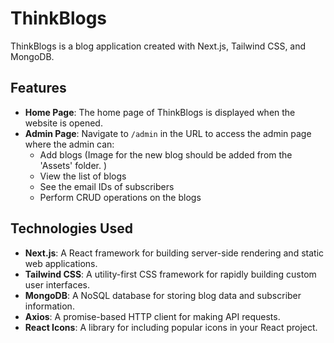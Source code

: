 # ThinkBlogs

ThinkBlogs is a blog application created with Next.js, Tailwind CSS, and MongoDB. 

## Features

- **Home Page**: The home page of ThinkBlogs is displayed when the website is opened.
- **Admin Page**: Navigate to `/admin` in the URL to access the admin page where the admin can:
  - Add blogs (Image for the new blog should be added from the 'Assets' folder. )
  - View the list of blogs
  - See the email IDs of subscribers
  - Perform CRUD operations on the blogs

## Technologies Used

- **Next.js**: A React framework for building server-side rendering and static web applications.
- **Tailwind CSS**: A utility-first CSS framework for rapidly building custom user interfaces.
- **MongoDB**: A NoSQL database for storing blog data and subscriber information.
- **Axios**: A promise-based HTTP client for making API requests.
- **React Icons**: A library for including popular icons in your React project.


